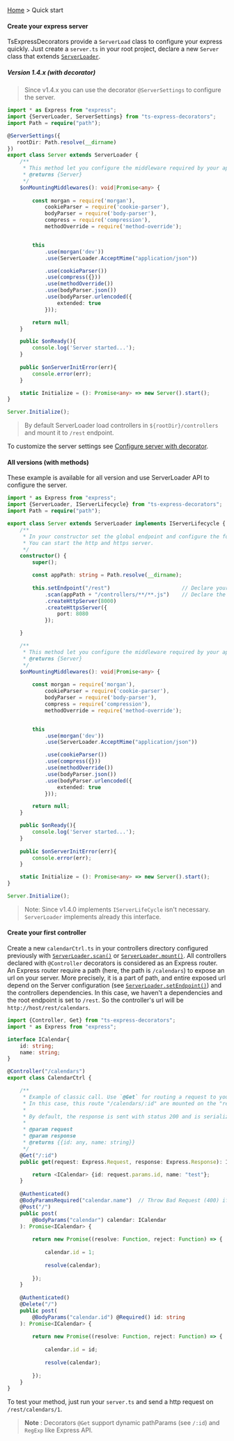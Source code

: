 [Home](https://github.com/Romakita/ts-express-decorators/wiki) > Quick start

#### Create your express server

TsExpressDecorators provide a `ServerLoad` class to configure your 
express quickly. Just create a `server.ts` in your root project, declare 
a new `Server` class that extends [`ServerLoader`](https://github.com/Romakita/ts-express-decorators/wiki/Class:-ServerLoader).

##### Version 1.4.x (with decorator)
> Since v1.4.x you can use the decorator `@ServerSettings` to configure the server.

```typescript
import * as Express from "express";
import {ServerLoader, ServerSettings} from "ts-express-decorators";
import Path = require("path");

@ServerSettings({
   rootDir: Path.resolve(__dirname)
})
export class Server extends ServerLoader {
    /**
     * This method let you configure the middleware required by your application to works.
     * @returns {Server}
     */
    $onMountingMiddlewares(): void|Promise<any> {
    
        const morgan = require('morgan'),
            cookieParser = require('cookie-parser'),
            bodyParser = require('body-parser'),
            compress = require('compression'),
            methodOverride = require('method-override');


        this
            .use(morgan('dev'))
            .use(ServerLoader.AcceptMime("application/json"))

            .use(cookieParser())
            .use(compress({}))
            .use(methodOverride())
            .use(bodyParser.json())
            .use(bodyParser.urlencoded({
                extended: true
            }));

        return null;
    }

    public $onReady(){
        console.log('Server started...');
    }
   
    public $onServerInitError(err){
        console.error(err);
    }

    static Initialize = (): Promise<any> => new Server().start();
}

Server.Initialize();
```
> By default ServerLoader load controllers in `${rootDir}/controllers` and mount it to `/rest` endpoint.

To customize the server settings see [Configure server with decorator](https://github.com/Romakita/ts-express-decorators/wiki/configure-server-with-decorator).

#### All versions (with methods)

These example is available for all version and use ServerLoader API to configure the server.

```typescript
import * as Express from "express";
import {ServerLoader, IServerLifecycle} from "ts-express-decorators";
import Path = require("path");

export class Server extends ServerLoader implements IServerLifecycle {
    /**
     * In your constructor set the global endpoint and configure the folder to scan the controllers.
     * You can start the http and https server.
     */
    constructor() {
        super();

        const appPath: string = Path.resolve(__dirname);
        
        this.setEndpoint("/rest")                       // Declare your endpoint
            .scan(appPath + "/controllers/**/**.js")    // Declare the directory that contains your controllers
            .createHttpServer(8000)
            .createHttpsServer({
                port: 8080
            });

    }

    /**
     * This method let you configure the middleware required by your application to works.
     * @returns {Server}
     */
    $onMountingMiddlewares(): void|Promise<any> {
    
        const morgan = require('morgan'),
            cookieParser = require('cookie-parser'),
            bodyParser = require('body-parser'),
            compress = require('compression'),
            methodOverride = require('method-override');


        this
            .use(morgan('dev'))
            .use(ServerLoader.AcceptMime("application/json"))

            .use(cookieParser())
            .use(compress({}))
            .use(methodOverride())
            .use(bodyParser.json())
            .use(bodyParser.urlencoded({
                extended: true
            }));

        return null;
    }

    public $onReady(){
        console.log('Server started...');
    }
   
    public $onServerInitError(err){
        console.error(err);
    }

    static Initialize = (): Promise<any> => new Server().start();
}

Server.Initialize();
```
> Note: Since v1.4.0 implements `IServerLifeCycle` isn't necessary. `ServerLoader` implements already this interface.

#### Create your first controller

Create a new `calendarCtrl.ts` in your controllers directory configured 
previously with [`ServerLoader.scan()`](https://github.com/Romakita/ts-express-decorators/wiki/Class:-ServerLoader----API#serverloaderscanglobpattern-serverloader) 
or [`ServerLoader.mount()`](https://github.com/Romakita/ts-express-decorators/wiki/Class:-ServerLoader----API#serverloadermountendpoint-globpattern-serverloader). 
All controllers declared with `@Controller` decorators is considered as an Express router. An Express router require a path 
(here, the path is `/calendars`) to expose an url on your server. 
More precisely, it is a part of path, and entire exposed url depend on 
the Server configuration (see [`ServerLoader.setEndpoint()`](https://github.com/Romakita/ts-express-decorators/wiki/Class:-ServerLoader----API#serverloadersetendpointendpoint-serverloader)) and the controllers 
dependencies. In this case, we haven't a dependencies and the root endpoint is set to `/rest`. 
So the controller's url will be `http://host/rest/calendars`.

```typescript
import {Controller, Get} from "ts-express-decorators";
import * as Express from "express";

interface ICalendar{
    id: string;
    name: string;
}

@Controller("/calendars")
export class CalendarCtrl {

    /**
     * Example of classic call. Use `@Get` for routing a request to your method.
     * In this case, this route "/calendars/:id" are mounted on the "rest/" path.
     *
     * By default, the response is sent with status 200 and is serialized in JSON.
     *
     * @param request
     * @param response
     * @returns {{id: any, name: string}}
     */
    @Get("/:id")
    public get(request: Express.Request, response: Express.Response): ICalendar {

        return <ICalendar> {id: request.params.id, name: "test"};
    }
    
    @Authenticated()
    @BodyParamsRequired("calendar.name")  // Throw Bad Request (400) if the request.body.calendar.name isn't provided 
    @Post("/")
    public post(
        @BodyParams("calendar") calendar: ICalendar
    ): Promise<ICalendar> {
    
        return new Promise((resolve: Function, reject: Function) => {
        
            calendar.id = 1;
            
            resolve(calendar);
            
        });
    }
    
    @Authenticated()
    @Delete("/")
    public post(
        @BodyParams("calendar.id") @Required() id: string 
    ): Promise<ICalendar> {
    
        return new Promise((resolve: Function, reject: Function) => {
        
            calendar.id = id;
            
            resolve(calendar);
            
        });
    }
}
```

To test your method, just run your `server.ts` and send a http request on `/rest/calendars/1`.

> **Note** : Decorators `@Get` support dynamic pathParams (see `/:id`) and `RegExp` like Express API. 